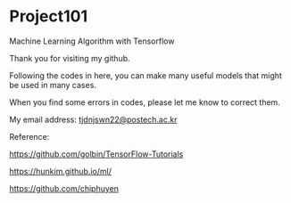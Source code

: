 # Project101

Machine Learning Algorithm with Tensorflow

Thank you for visiting my github.

Following the codes in here, you can make many useful models that might be used in many cases.

When you find some errors in codes, please let me know to correct them.

My email address: tjdnjswn22@postech.ac.kr

Reference:

https://github.com/golbin/TensorFlow-Tutorials

https://hunkim.github.io/ml/

https://github.com/chiphuyen

